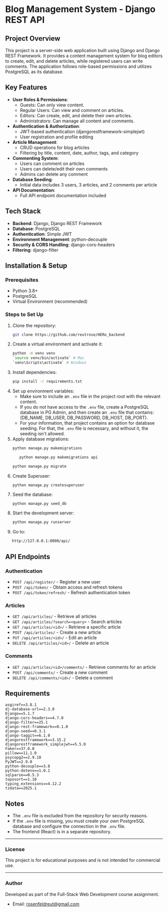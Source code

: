 # Blog Management System - Django REST API

## Project Overview

This project is a server-side web application built using Django and Django REST Framework. It provides a content management system for blog editors to create, edit, and delete articles, while registered users can write comments. The application follows role-based permissions and utilizes PostgreSQL as its database.

## Key Features

- **User Roles & Permissions**:
  - Guests: Can only view content.
  - Regular Users: Can view and comment on articles.
  - Editors: Can create, edit, and delete their own articles.
  - Administrators: Can manage all content and comments.
- **Authentication & Authorization**:
  - JWT-based authentication (djangorestframework-simplejwt)
  - User registration and profile editing
- **Article Management**:
  - CRUD operations for blog articles
  - Filtering by title, content, date, author, tags, and category
- **Commenting System**:
  - Users can comment on articles
  - Users can delete/edit their own comments
  - Admins can delete any comment
- **Database Seeding**:
  - Initial data includes 3 users, 3 articles, and 2 comments per article
- **API Documentation**:
  - Full API endpoint documentation included

## Tech Stack

- **Backend**: Django, Django REST Framework
- **Database**: PostgreSQL
- **Authentication**: Simple JWT
- **Environment Management**: python-decouple
- **Security & CORS Handling**: django-cors-headers
- **Filtering**: django-filter

## Installation & Setup

### Prerequisites

- Python 3.8+
- PostgreSQL
- Virtual Environment (recommended)

### Steps to Set Up

1. Clone the repository:
   ```sh
   git clone https://github.com/reutrose/HERo_backend
   ```
2. Create a virtual environment and activate it:
   ```sh
   python -m venv venv
   `source venv/bin/activate` # Mac
   `venv\Scripts\activate` # Windows
   ```
3. Install dependencies:
   ```sh
   pip install -r requirements.txt
   ```
4. Set up environment variables:
   - Make sure to include an `.env` file in the project root with the relevant content.
   - If you do not have access to the `.env` file, create a PostgreSQL database in PG Admin, and then create an `.env` file that contains: (DB_NAME, DB_USER, DB_PASSWORD, DB_HOST, DB_PORT).
   - For your information, that project contains an option for database seeding. For that, the `.env` file is necessary, and without it, the seeding isn't allowed.
5. Apply database migrations:
   ```sh
   python manage.py makemigrations
   ```
   ```sh
      python manage.py makemigrations api
   ```
   ```sh
   python manage.py migrate
   ```
6. Create Superuser:
   ```
   python manage.py createsuperuser
   ```
7. Seed the database:
   ```sh
   python manage.py seed_db
   ```
8. Start the development server:
   ```sh
   python manage.py runserver
   ```
9. Go to:

```sh
   http://127.0.0.1:8000/api/
```

## API Endpoints

### Authentication

- `POST /api/register/` - Register a new user
- `POST /api/token/` - Obtain access and refresh tokens
- `POST /api/token/refresh/` - Refresh authentication token

### Articles

- `GET /api/articles/` - Retrieve all articles
- `GET /api/articles/?search=<query>` - Search articles
- `GET /api/articles/<id>/` - Retrieve a specific article
- `POST /api/articles/` - Create a new article
- `PUT /api/articles/<id>/` - Edit an article
- `DELETE /api/articles/<id>/` - Delete an article

### Comments

- `GET /api/articles/<id>/comments/` - Retrieve comments for an article
- `POST /api/comments/` - Create a new comment
- `DELETE /api/comments/<id>/` - Delete a comment

## Requirements

```
asgiref==3.8.1
dj-database-url==2.3.0
Django==5.1.7
django-cors-headers==4.7.0
django-filter==25.1
django-rest-framework==0.1.0
django-seed==0.3.1
django-taggit==6.1.0
djangorestframework==3.15.2
djangorestframework_simplejwt==5.5.0
Faker==37.0.0
pillow==11.1.0
psycopg2==2.9.10
PyJWT==2.9.0
python-decouple==3.8
python-dotenv==1.0.1
sqlparse==0.5.3
toposort==1.10
typing_extensions==4.12.2
tzdata==2025.1
```

## Notes

- The `.env` file is excluded from the repository for security reasons.
- If the `.env` file is missing, you must create your own PostgreSQL database and configure the connection in the `.env` file.
- The frontend (React) is in a separate repository.

---

### License

This project is for educational purposes and is not intended for commercial use.

---

### Author

Developed as part of the Full-Stack Web Development course assignment.

- Email: rosenfeldreut@gmail.com
